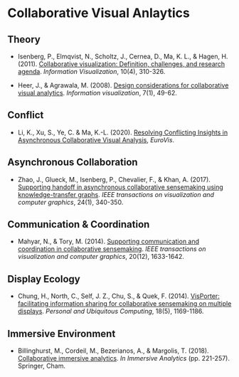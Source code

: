 # Collaborative Visual Anlaytics

## Theory
- Isenberg, P., Elmqvist, N., Scholtz, J., Cernea, D., Ma, K. L., & Hagen, H. (2011). [Collaborative visualization: Definition, challenges, and research agenda](https://hal.inria.fr/inria-00638540/document). *Information Visualization*, 10(4), 310-326.

- Heer, J., & Agrawala, M. (2008). [Design considerations for collaborative visual analytics](http://citeseerx.ist.psu.edu/viewdoc/download?doi=10.1.1.926.3150&rep=rep1&type=pdf). *Information visualization*, 7(1), 49-62.


## Conflict
- Li, K., Xu, S., Ye, C. & Ma, K.-L. (2020). [Resolving Conflicting Insights in Asynchronous
Collaborative Visual Analysis](https://diglib.eg.org/bitstream/handle/10.1111/cgf13997/v39i3pp497-509.pdf), *EuroVis*.

## Asynchronous Collaboration
- Zhao, J., Glueck, M., Isenberg, P., Chevalier, F., & Khan, A. (2017). [Supporting handoff in asynchronous collaborative sensemaking using knowledge-transfer graphs](https://www.jeffjianzhao.com/papers/ktgraph.pdf). *IEEE transactions on visualization and computer graphics*, 24(1), 340-350.

## Communication & Coordination
- Mahyar, N., & Tory, M. (2014). [Supporting communication and coordination in collaborative sensemaking](https://groups.cs.umass.edu/wp-content/uploads/sites/8/2018/08/Mahyar_VAST14.pdf). *IEEE transactions on visualization and computer graphics*, 20(12), 1633-1642.

## Display Ecology
- Chung, H., North, C., Self, J. Z., Chu, S., & Quek, F. (2014). [VisPorter: facilitating information sharing for collaborative sensemaking on multiple displays](https://infovis.cs.vt.edu/sites/default/files/visporter_puc.pdf). *Personal and Ubiquitous Computing*, 18(5), 1169-1186.

## Immersive Environment
- Billinghurst, M., Cordeil, M., Bezerianos, A., & Margolis, T. (2018). [Collaborative immersive analytics](https://hal.inria.fr/hal-01938529/file/8-collaborative-immersive.pdf). *In Immersive Analytics* (pp. 221-257). Springer, Cham.